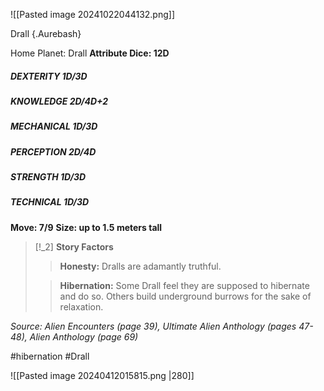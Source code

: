 ![[Pasted image 20241022044132.png]]


Drall {.Aurebash}

Home Planet: Drall
**Attribute Dice: 12D**
##### DEXTERITY 1D/3D
##### KNOWLEDGE 2D/4D+2
##### MECHANICAL 1D/3D
##### PERCEPTION 2D/4D
##### STRENGTH 1D/3D
##### TECHNICAL 1D/3D
**Move: 7/9**
**Size: up to 1.5 meters tall**

> [!_2] 
> **Story Factors**
> > **Honesty:** Dralls are adamantly truthful.
> 
> > **Hibernation:** Some Drall feel they are supposed to hibernate and do so. Others build underground burrows for the sake of relaxation.
> 

*Source: Alien Encounters (page 39), Ultimate Alien Anthology (pages 47-48), Alien Anthology (page 69)*

#hibernation
#Drall 

![[Pasted image 20240412015815.png |280]]